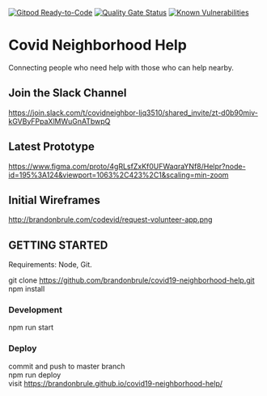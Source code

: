 [![Gitpod Ready-to-Code](https://img.shields.io/badge/Gitpod-Ready--to--Code-blue?logo=gitpod)](https://gitpod.io/#https://github.com/brandonbrule/covid19-neighborhood-help) 
[![Quality Gate Status](https://sonarcloud.io/api/project_badges/measure?project=netrules_covid19-neighborhood-help&metric=alert_status)](https://sonarcloud.io/dashboard?id=netrules_covid19-neighborhood-help)
[![Known Vulnerabilities](https://snyk.io/test/github/netrules/covid19-neighborhood-help/badge.svg)](https://snyk.io/test/github/netrules/covid19-neighborhood-help)

# Covid Neighborhood Help
Connecting people who need help with those who can help nearby.

## Join the Slack Channel
https://join.slack.com/t/covidneighbor-ljq3510/shared_invite/zt-d0b90miv-kGVByFPpaXlMWuGnATbwpQ

## Latest Prototype
https://www.figma.com/proto/4gRLsfZxKf0UFWaqraYNf8/Helpr?node-id=195%3A124&viewport=1063%2C423%2C1&scaling=min-zoom

## Initial Wireframes
http://brandonbrule.com/codevid/request-volunteer-app.png


## GETTING STARTED
Requirements: Node, Git.

git clone https://github.com/brandonbrule/covid19-neighborhood-help.git  
npm install

### Development
npm run start

### Deploy
commit and push to master branch  
npm run deploy  
visit https://brandonbrule.github.io/covid19-neighborhood-help/


